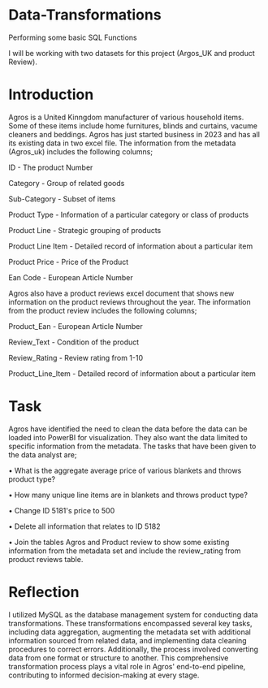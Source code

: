 # Data-Transformations
Performing some basic SQL Functions

I will be working with two datasets for this project (Argos_UK and product Review).

# Introduction

Agros is a United Kinngdom manufacturer of various household items. Some of these items include home furnitures, blinds and curtains, vacume cleaners and beddings. Agros has just started business in 2023 and has all its existing data in two excel file. The information from the metadata (Agros_uk) includes the following columns;

ID - The product Number

Category - Group of related goods

Sub-Category - Subset of items

Product Type - Information of a particular category or class of products

Product Line - Strategic grouping of products

Product Line Item - Detailed record of information about a particular item

Product Price - Price of the Product

Ean Code - European Article Number

Agros also have a product reviews excel document that shows new information on the product reviews throughout the year. The information from the product review includes the following columns;

Product_Ean - European Article Number

Review_Text - Condition of the product

Review_Rating - Review rating from 1-10

Product_Line_Item - Detailed record of information about a particular item

# Task
Agros have identified the need to clean the data before the data can be loaded into PowerBI for visualization. They also want the data limited to specific information from the metadata. The tasks that have been given to the data analyst are;

•	What is the aggregate average price of various blankets and throws product type?

•	How many unique line items are in blankets and throws product type? 

•	Change ID 5181's price to 500

•	Delete all information that relates to ID 5182

•	Join the tables Agros and Product review to show some existing information from the metadata set and include the review_rating from product reviews table.

# Reflection
I utilized MySQL as the database management system for conducting data transformations. These transformations encompassed several key tasks, including data aggregation, augmenting the metadata set with additional information sourced from related data, and implementing data cleaning procedures to correct errors. Additionally, the process involved converting data from one format or structure to another. This comprehensive transformation process plays a vital role in Agros' end-to-end pipeline, contributing to informed decision-making at every stage.

